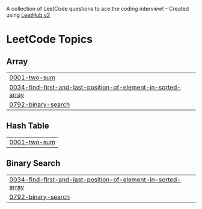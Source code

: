 A collection of LeetCode questions to ace the coding interview! - Created using [LeetHub v2](https://github.com/arunbhardwaj/LeetHub-2.0)
<!---LeetCode Topics Start-->
# LeetCode Topics
## Array
|  |
| ------- |
| [0001-two-sum](https://github.com/mallikarjuna45-rgb/leetcode/tree/master/0001-two-sum) |
| [0034-find-first-and-last-position-of-element-in-sorted-array](https://github.com/mallikarjuna45-rgb/leetcode/tree/master/0034-find-first-and-last-position-of-element-in-sorted-array) |
| [0792-binary-search](https://github.com/mallikarjuna45-rgb/leetcode/tree/master/0792-binary-search) |
## Hash Table
|  |
| ------- |
| [0001-two-sum](https://github.com/mallikarjuna45-rgb/leetcode/tree/master/0001-two-sum) |
## Binary Search
|  |
| ------- |
| [0034-find-first-and-last-position-of-element-in-sorted-array](https://github.com/mallikarjuna45-rgb/leetcode/tree/master/0034-find-first-and-last-position-of-element-in-sorted-array) |
| [0792-binary-search](https://github.com/mallikarjuna45-rgb/leetcode/tree/master/0792-binary-search) |
<!---LeetCode Topics End-->